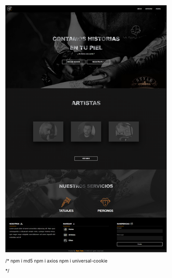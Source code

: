 <img src='./public/StyleTatto-Estudio-Profesional.png' />



/* 
    npm i md5
    npm i axios 
    npm i universal-cookie

*/